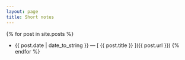 ```yaml
---
layout: page
title: Short notes
---
```


{% for post in site.posts %}
  * {{ post.date | date_to_string }} &mdash; [ {{ post.title }} ]({{ post.url }})
{% endfor %}